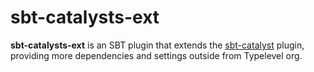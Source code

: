 # sbt-catalysts-ext

**sbt-catalysts-ext** is an SBT plugin that extends the [sbt-catalyst](https://github.com/typelevel/sbt-catalysts) plugin, providing more dependencies and settings outside from Typelevel org.
